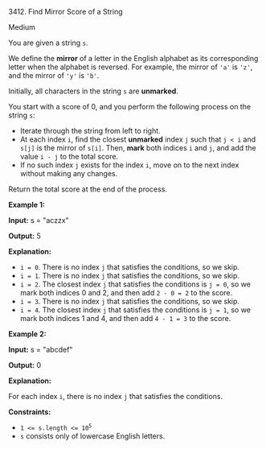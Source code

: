 3412\. Find Mirror Score of a String

Medium

You are given a string `s`.

We define the **mirror** of a letter in the English alphabet as its corresponding letter when the alphabet is reversed. For example, the mirror of `'a'` is `'z'`, and the mirror of `'y'` is `'b'`.

Initially, all characters in the string `s` are **unmarked**.

You start with a score of 0, and you perform the following process on the string `s`:

*   Iterate through the string from left to right.
*   At each index `i`, find the closest **unmarked** index `j` such that `j < i` and `s[j]` is the mirror of `s[i]`. Then, **mark** both indices `i` and `j`, and add the value `i - j` to the total score.
*   If no such index `j` exists for the index `i`, move on to the next index without making any changes.

Return the total score at the end of the process.

**Example 1:**

**Input:** s = "aczzx"

**Output:** 5

**Explanation:**

*   `i = 0`. There is no index `j` that satisfies the conditions, so we skip.
*   `i = 1`. There is no index `j` that satisfies the conditions, so we skip.
*   `i = 2`. The closest index `j` that satisfies the conditions is `j = 0`, so we mark both indices 0 and 2, and then add `2 - 0 = 2` to the score.
*   `i = 3`. There is no index `j` that satisfies the conditions, so we skip.
*   `i = 4`. The closest index `j` that satisfies the conditions is `j = 1`, so we mark both indices 1 and 4, and then add `4 - 1 = 3` to the score.

**Example 2:**

**Input:** s = "abcdef"

**Output:** 0

**Explanation:**

For each index `i`, there is no index `j` that satisfies the conditions.

**Constraints:**

*   <code>1 <= s.length <= 10<sup>5</sup></code>
*   `s` consists only of lowercase English letters.